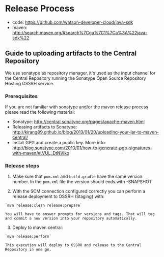 # Release Process

 * code: https://github.com/watson-developer-cloud/java-sdk
 * maven: http://search.maven.org/#search%7Cga%7C1%7Ca%3A%22java-sdk%22

## Guide to uploading artifacts to the Central Repository

We use sonatype as repository manager, it's used as the input channel for the Central Repository running the Sonatype Open Source Repository Hosting OSSRH service.

### Prerequisites
If you are not familiar with sonatype and/or the maven release process please read the following material:  
 * Sonatype: http://central.sonatype.org/pages/apache-maven.html
 * Releasing artifacts to Sonatype: http://kirang89.github.io/blog/2013/01/20/uploading-your-jar-to-maven-central/
 * Install GPG and create a public key. More info: http://blog.sonatype.com/2010/01/how-to-generate-pgp-signatures-with-maven/#.VUL_DtNViko


### Release steps

  1. Make sure that `pom.xml` and `build.gradle` have the same version number. In the `pom.xml` file the version should ends with -SNAPSHOT

  2. With the SCM connection configured correctly you can perform a release deployment to OSSRH (Staging) with:

    `mvn release:clean release:prepare`

    You will have to answer prompts for versions and tags. That will tag and commit a new version into your repository automatically.

  3. Deploy to maven central:

    `mvn release:perform`

    This execution will deploy to OSSRH and release to the Central Repository in one go.
